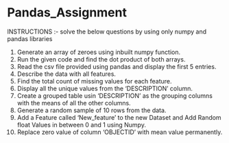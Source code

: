 # Pandas_Assignment
INSTRUCTIONS :- solve the below questions by using only numpy and pandas libraries
1. Generate an array of zeroes using inbuilt numpy function.
2. Run the given code and find the dot product of both arrays.
3. Read the csv file provided using pandas and display the first 5 entries.
4. Describe the data with all features.
5. Find the total count of missing values for each feature.
6. Display all the unique values from the ‘DESCRIPTION’ column.
7. Create a grouped table usin ‘DESCRIPTION’ as the grouping columns with the means of all the other columns.
8. Generate a random sample of 10 rows from the data.
9. Add a Feature called ‘New_feature’ to the new Dataset and Add Random float Values in between 0 and 1 using Numpy.
10. Replace zero value of column ‘OBJECTID’ with mean value permanently.













